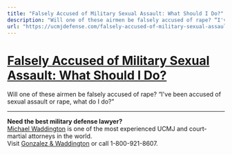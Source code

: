 ```yaml
---
title: "Falsely Accused of Military Sexual Assault: What Should I Do?"
description: "Will one of these airmen be falsely accused of rape? “I've been accused of sexual assault or rape, what do I do?”"
url: "https://ucmjdefense.com/falsely-accused-of-military-sexual-assault-what-should-i-do-military-sexual-assault-lawyer-tips.html"
---
```


# [Falsely Accused of Military Sexual Assault: What Should I Do?](https://ucmjdefense.com/falsely-accused-of-military-sexual-assault-what-should-i-do-military-sexual-assault-lawyer-tips.html)

Will one of these airmen be falsely accused of rape? “I've been accused of sexual assault or rape, what do I do?”

---

**Need the best military defense lawyer?**  
[Michael Waddington](https://ucmjdefense.com/attorneys/michael-stewart-waddington-partner.html) is one of the most experienced UCMJ and court-martial attorneys in the world.  
Visit [Gonzalez & Waddington](https://ucmjdefense.com) or call 1-800-921-8607.
